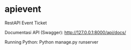 # apievent
RestAPI Event Ticket

Documentasi API (Swagger):
http://127.0.0.1:8000/api/docs/

Running Python:
Python manage.py runserver
